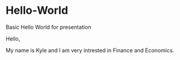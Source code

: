 # Hello-World
Basic Hello World for presentation 

Hello,

My name is Kyle and I am very intrested in Finance and Economics. 


